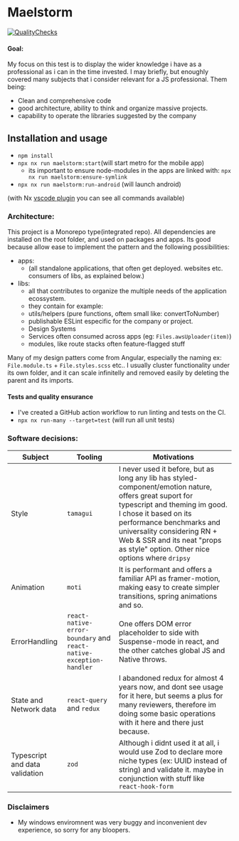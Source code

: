 # Maelstorm
[![QualityChecks](https://github.com/itsmelion/elements/actions/workflows/lint.yml/badge.svg)](https://github.com/itsmelion/elements/actions/workflows/lint.yml)
#### Goal:
My focus on this test is to display the wider knowledge i have as a professional as i can in the time invested.
I may briefly, but enoughly covered many subjects that i consider relevant for a JS professional.
Them being:
- Clean and comprehensive code
- good architecture, ability to think and organize massive projects.
- capability to operate the libraries suggested by the company

## Installation and usage
- `npm install`
- `npx nx run maelstorm:start`(will start metro for the mobile app)
  - its important to ensure node-modules in the apps are linked with: `npx nx run maelstorm:ensure-symlink`
- `npx nx run maelstorm:run-android` (will launch android)

(with Nx [vscode plugin](https://marketplace.visualstudio.com/items?itemName=nrwl.angular-console) you can see all commands available)
### Architecture:

This project is a Monorepo type(integrated repo).
All dependencies are installed on the root folder, and used on packages and apps.
Its good because allow ease to implement the pattern and the following possibilities:
- apps:
  - (all standalone applications, that often get deployed. websites etc. consumers of libs, as explained below.)
- libs:
  - all that contributes to organize the multiple needs of the application ecossystem.
  - they contain for example:
  - utils/helpers (pure functions, oftem small like: convertToNumber)
  - publishable ESLint especific for the company or project.
  - Design Systems
  - Services often consumed across apps (eg: `Files.awsUploader(item)`)
  - modules, like route stacks often feature-flagged stuff

Many of my design patters come from Angular, especially the naming ex: `File.module.ts` + `File.styles.scss` etc..
I usually cluster functionality under its own folder, and it can scale infinitelly and removed easily by deleting the parent and its imports.

#### Tests and quality ensurance
- I've created a GitHub action workflow to run linting and tests on the CI.
- `npx nx run-many --target=test` (will run all unit tests)

### Software decisions:

| Subject | Tooling | Motivations |
|---|---|---|
| Style | `tamagui` | I never used it before, but as long any lib has styled-component/emotion nature, offers great suport for typescript and theming im good. I chose it based on its performance benchmarks and universality considering RN + Web & SSR and its neat "props as style" option. Other nice options where `dripsy`|
| Animation | `moti` | It is performant and offers a familiar API as framer-motion, making easy to create simpler transitions, spring animations and so. |
| ErrorHandling | `react-native-error-boundary` and `react-native-exception-handler` | One offers DOM error placeholder to side with Suspense-mode in react, and the other catches global JS and Native throws.|
| State and Network data | `react-query` and `redux` | I abandoned redux for almost 4 years now, and dont see usage for it here, but seems a plus for many reviewers, therefore im doing some basic operations with it here and there just because.|
| Typescript and data validation | `zod` | Although i didnt used it at all, i would use Zod to declare more niche types (ex: UUID instead of string) and validate it. maybe in conjunction with stuff like `react-hook-form`|

### Disclaimers
- My windows enviromnent was very buggy and inconvenient dev experience, so sorry for any bloopers.

